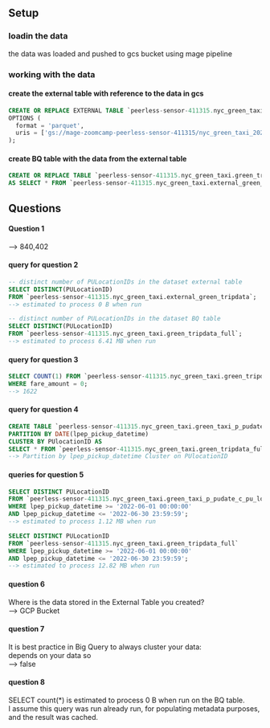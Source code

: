 ## Setup

### loadin the data
the data was loaded and pushed to gcs bucket using mage pipeline

### working with the data

#### create the external table with reference to the data in gcs
```sql
CREATE OR REPLACE EXTERNAL TABLE `peerless-sensor-411315.nyc_green_taxi.external_green_tripdata`
OPTIONS (
  format = 'parquet',
  uris = ['gs://mage-zoomcamp-peerless-sensor-411315/nyc_green_taxi_2022_data.parquet']
);
```

#### create BQ table with the data from the external table
```sql
CREATE OR REPLACE TABLE `peerless-sensor-411315.nyc_green_taxi.green_tripdata_full`
AS SELECT * FROM `peerless-sensor-411315.nyc_green_taxi.external_green_tripdata`;
```

## Questions

#### Question 1
--> 840,402

#### query for question 2
```sql
-- distinct number of PULocationIDs in the dataset external table
SELECT DISTINCT(PULocationID)
FROM `peerless-sensor-411315.nyc_green_taxi.external_green_tripdata`;
--> estimated to process 0 B when run

-- distinct number of PULocationIDs in the dataset BQ table
SELECT DISTINCT(PULocationID)
FROM `peerless-sensor-411315.nyc_green_taxi.green_tripdata_full`;
--> estimated to process 6.41 MB when run
```

#### query for question 3
```sql
SELECT COUNT(1) FROM `peerless-sensor-411315.nyc_green_taxi.green_tripdata_full`
WHERE fare_amount = 0;
--> 1622
```

#### query for question 4
```sql
CREATE TABLE `peerless-sensor-411315.nyc_green_taxi.green_taxi_p_pudate_c_pu_loc`
PARTITION BY DATE(lpep_pickup_datetime)
CLUSTER BY PUlocationID AS
SELECT * FROM `peerless-sensor-411315.nyc_green_taxi.green_tripdata_full`;
--> Partition by lpep_pickup_datetime Cluster on PUlocationID
```

#### queries for question 5
```sql
SELECT DISTINCT PULocationID
FROM `peerless-sensor-411315.nyc_green_taxi.green_taxi_p_pudate_c_pu_loc`
WHERE lpep_pickup_datetime >= '2022-06-01 00:00:00' 
AND lpep_pickup_datetime <= '2022-06-30 23:59:59';
--> estimated to process 1.12 MB when run
```
```sql
SELECT DISTINCT PULocationID
FROM `peerless-sensor-411315.nyc_green_taxi.green_tripdata_full`
WHERE lpep_pickup_datetime >= '2022-06-01 00:00:00' 
AND lpep_pickup_datetime <= '2022-06-30 23:59:59';
--> estimated to process 12.82 MB when run
```

#### question 6
Where is the data stored in the External Table you created?\
--> GCP Bucket

#### question 7
It is best practice in Big Query to always cluster your data:\
depends on your data so\
--> false

#### question 8
SELECT count(*) is estimated to process 0 B when run on the BQ table.\
I assume this query was run already run, for populating metadata purposes, and the result was cached.